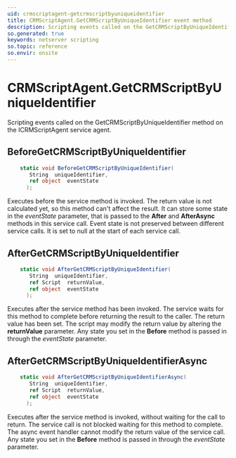 ```yaml
---
uid: crmscriptagent-getcrmscriptbyuniqueidentifier
title: CRMScriptAgent.GetCRMScriptByUniqueIdentifier event method
description: Scripting events called on the GetCRMScriptByUniqueIdentifier method on the CRMScriptAgent service agent.
so.generated: true
keywords: netserver scripting
so.topic: reference
so.envir: onsite
---
```

# CRMScriptAgent.GetCRMScriptByUniqueIdentifier

Scripting events called on the <see cref='M:ICRMScriptAgent.GetCRMScriptByUniqueIdentifier'>GetCRMScriptByUniqueIdentifier</see> method on the <see cref='ICRMScriptAgent'>ICRMScriptAgent</see>  service agent.

## BeforeGetCRMScriptByUniqueIdentifier
```cs
    static void BeforeGetCRMScriptByUniqueIdentifier(
       String  uniqueIdentifier,
       ref object  eventState
      );
```
Executes before the service method is invoked.
The return value is not calculated yet, so this method can't affect the result.
It can store some state in the *eventState* parameter, that is passed to the **After** and **AfterAsync** methods in this service call.
Event state is not preserved between different service calls. It is set to null at the start of each service call.
## AfterGetCRMScriptByUniqueIdentifier
```cs
    static void AfterGetCRMScriptByUniqueIdentifier(
       String  uniqueIdentifier,
       ref Script  returnValue,
       ref object  eventState
      );
```
Executes after the service method has been invoked. The service waits for this method to complete before returning the result to the caller.
The return value has been set. The script may modify the return value by altering the **returnValue** parameter.
Any state you set in the **Before** method is passed in through the *eventState* parameter.
## AfterGetCRMScriptByUniqueIdentifierAsync
```cs
    static void AfterGetCRMScriptByUniqueIdentifierAsync(
       String  uniqueIdentifier,
       ref Script  returnValue,
       ref object  eventState
      );
```
Executes after the service method is invoked, without waiting for the call to return.
The service call is not blocked waiting for this method to complete.
The async event handler cannot modify the return value of the service call.
Any state you set in the **Before** method is passed in through the *eventState* parameter.

